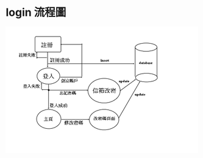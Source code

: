 # login 流程圖
![alt text](https://github.com/partyyaya/login/blob/master/Log/WebContent/loginProccess.png)
